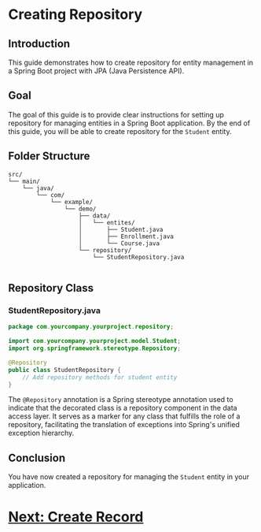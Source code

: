 # Creating Repository

## Introduction

This guide demonstrates how to create repository  for entity management in a Spring Boot project with JPA (Java Persistence API).

## Goal

The goal of this guide is to provide clear instructions for setting up repository for managing entities in a Spring Boot application. By the end of this guide, you will be able to create repository for the `Student` entity. 

## Folder Structure

```
src/
└── main/
    └── java/
        └── com/
            └── example/
                └── demo/
                    ├── data/
                    │   └── entites/
                    │       ├── Student.java
                    │       ├── Enrollment.java
                    │       └── Course.java
                    └── repository/
                        └── StudentRepository.java
                    
```
## Repository Class

### StudentRepository.java

```java
package com.yourcompany.yourproject.repository;

import com.yourcompany.yourproject.model.Student;
import org.springframework.stereotype.Repository;

@Repository
public class StudentRepository {
    // Add repository methods for student entity
}
```


The `@Repository` annotation is a Spring stereotype annotation used to indicate that the decorated class is a repository component in the data access layer. It serves as a marker for any class that fulfills the role of a repository, facilitating the translation of exceptions into Spring's unified exception hierarchy.


## Conclusion

You have now created a repository for managing the `Student` entity in your application.

# [Next: Create Record](repository/create.md)

